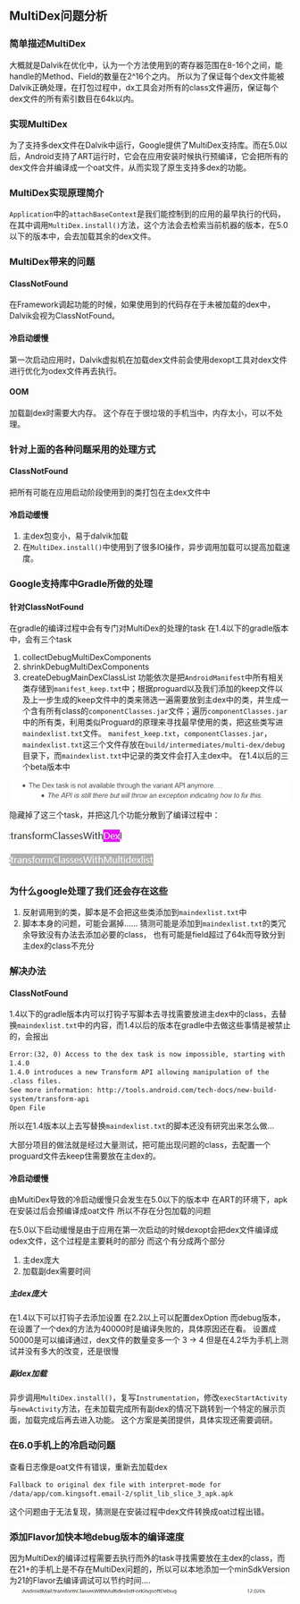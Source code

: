 ## MultiDex问题分析
### 简单描述MultiDex
大概就是Dalvik在优化中，认为一个方法使用到的寄存器范围在8-16个之间，能handle的Method、Field的数量在2^16个之内。
所以为了保证每个dex文件能被Dalvik正确处理，在打包过程中，dx工具会对所有的class文件遍历，保证每个dex文件的所有索引数目在64k以内。
### 实现MultiDex
为了支持多dex文件在Dalvik中运行，Google提供了MultiDex支持库。而在5.0以后，Android支持了ART运行时，它会在应用安装时候执行预编译，它会把所有的dex文件合并编译成一个oat文件，从而实现了原生支持多dex的功能。
### MultiDex实现原理简介
`Application`中的`attachBaseContext`是我们能控制到的应用的最早执行的代码，在其中调用`MultiDex.install()`方法，这个方法会去检索当前机器的版本，在5.0以下的版本中，会去加载其余的dex文件。
### MultiDex带来的问题
#### ClassNotFound
在Framework调起功能的时候，如果使用到的代码存在于未被加载的dex中，Dalvik会视为ClassNotFound。
#### 冷启动缓慢
第一次启动应用时，Dalvik虚拟机在加载dex文件前会使用dexopt工具对dex文件进行优化为odex文件再去执行。
#### OOM
加载副dex时需要大内存。
这个存在于很垃圾的手机当中，内存太小，可以不处理。
### 针对上面的各种问题采用的处理方式
#### ClassNotFound
把所有可能在应用启动阶段使用到的类打包在主dex文件中
#### 冷启动缓慢
1. 主dex包变小，易于dalvik加载
2. 在`MultiDex.install()`中使用到了很多IO操作，异步调用加载可以提高加载速度。
### Google支持库中Gradle所做的处理
#### 针对ClassNotFound
在gradle的编译过程中会有专门对MultiDex的处理的task
在1.4以下的gradle版本中，会有三个task
1. collectDebugMultiDexComponents
2. shrinkDebugMultiDexComponents
3. createDebugMainDexClassList
功能依次是把`AndroidManifest`中所有相关类存储到`manifest_keep.txt`中；根据proguard以及我们添加的keep文件以及上一步生成的keep文件中的类来筛选一遍需要放到主dex中的类，并生成一个含有所有class的`componentClasses.jar`文件；遍历`componentClasses.jar`中的所有类，利用类似Proguard的原理来寻找最早使用的类，把这些类写进`maindexlist.txt`文件。
`manifest_keep.txt`，`componentClasses.jar`，`maindexlist.txt`这三个文件存放在`build/intermediates/multi-dex/debug`目录下，而`maindexlist.txt`中记录的类文件会打入主dex中。
在1.4以后的三个beta版本中

![](./_image/2017-11-14-15-59-22.jpg)
隐藏掉了这三个task，并把这几个功能分散到了编译过程中：

![](./_image/2017-11-14-16-02-44.jpg)

![](./_image/2017-11-14-16-02-52.jpg)
### 为什么google处理了我们还会存在这些
1. 反射调用到的类，脚本是不会把这些类添加到`maindexlist.txt`中
2. 脚本本身的问题，可能会漏掉...... 猜测可能是添加到`maindexlist.txt`的类冗余导致没有办法去添加必要的class， 也有可能是field超过了64k而导致分到主dex的class不充分
### 解决办法
#### ClassNotFound
1.4以下的gradle版本内可以打钩子写脚本去寻找需要放进主dex中的class，去替换`maindexlist.txt`中的内容，而1.4以后的版本在gradle中去做这些事情是被禁止的，会报出

```
Error:(32, 0) Access to the dex task is now impossible, starting with 1.4.0
1.4.0 introduces a new Transform API allowing manipulation of the .class files.
See more information: http://tools.android.com/tech-docs/new-build-system/transform-api
Open File
```

所以在1.4版本以上去写替换`maindexlist.txt`的脚本还没有研究出来怎么做...

大部分项目的做法就是经过大量测试，把可能出现问题的class，去配置一个proguard文件去keep住需要放在主dex的。

#### 冷启动缓慢
由MultiDex导致的冷启动缓慢只会发生在5.0以下的版本中
在ART的环境下，apk在安装过后会预编译成oat文件
所以不存在分包加载的问题

在5.0以下启动缓慢是由于应用在第一次启动的时候dexopt会把dex文件编译成odex文件，这个过程是主要耗时的部分
而这个有分成两个部分
1. 主dex庞大
2. 加载副dex需要时间

##### 主dex庞大
在1.4以下可以打钩子去添加设置
在2.2以上可以配置dexOption
而debug版本，在设置了一个dex的方法为40000时是编译失败的，具体原因还在看。
设置成50000是可以编译通过，dex文件的数量变多一个 3 -> 4
但是在4.2华为手机上测试并没有多大的改变，还是很慢
##### 副dex加载
异步调用`MultiDex.install()`，复写`Instrumentation`，修改`execStartActivity`与`newActivity`方法，在未加载完成所有副dex的情况下跳转到一个特定的展示页面，加载完成后再去进入功能。
这个方案是美团提供，具体实现还需要调研。
### 在6.0手机上的冷启动问题
查看日志像是oat文件有错误，重新去加载dex
```
Fallback to original dex file with interpret-mode for /data/app/com.kingsoft.email-2/split_lib_slice_3_apk.apk
```
这个问题由于无法复现，猜测是在安装过程中dex文件转换成oat过程出错。

### 添加Flavor加快本地debug版本的编译速度
因为MultiDex的编译过程需要去执行而外的task寻找需要放在主dex的class，而在21+的手机上是不存在MultiDex问题的，所以可以本地添加一个minSdkVersion为21的Flavor去编译调试可以节约时间....
![](./_image/2017-11-14-19-47-35.jpg)


















